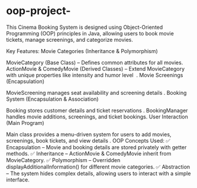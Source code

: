 # oop-project-
This Cinema Booking System is designed using Object-Oriented Programming (OOP) principles in Java, allowing users to book movie tickets, manage screenings, and categorize movies.

Key Features:
Movie Categories (Inheritance & Polymorphism)

MovieCategory (Base Class) – Defines common attributes for all movies.
ActionMovie & ComedyMovie (Derived Classes) – Extend MovieCategory with unique properties like intensity and humor level​
​
.
Movie Screenings (Encapsulation)

MovieScreening manages seat availability and screening details​
.
Booking System (Encapsulation & Association)

Booking stores customer details and ticket reservations​
.
BookingManager handles movie additions, screenings, and ticket bookings​
.
User Interaction (Main Program)

Main class provides a menu-driven system for users to add movies, screenings, book tickets, and view details​
.
OOP Concepts Used:
✅ Encapsulation – Movie and booking details are stored privately with getter methods.
✅ Inheritance – ActionMovie & ComedyMovie inherit from MovieCategory.
✅ Polymorphism – Overridden displayAdditionalInformation() for different movie categories.
✅ Abstraction – The system hides complex details, allowing users to interact with a simple interface.
